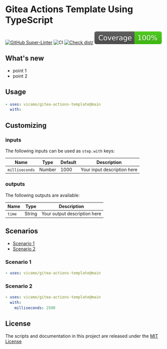 # Gitea Actions Template Using TypeScript

[![GitHub Super-Linter](https://gitea.com/vicamo/gitea-actions-template/actions/workflows/linter.yml)](https://github.com/super-linter/super-linter)
![CI](https://gitea.com/vicamo/gitea-actions-template/actions/workflows/ci.yml)
[![Check dist/](https://gitea.com/vicamo/gitea-actions-template/actions/workflows/check-dist.yml)](https://gitea.com/vicamo/gitea-actions-template/actions/workflows/check-dist.yml)
[![Coverage](./badges/coverage.svg)](./badges/coverage.svg)

## What's new

- point 1
- point 2

## Usage

<!-- start usage -->

```yaml
- uses: vicamo/gitea-actions-template@main
  with:
```

<!-- end usage -->

## Customizing

### inputs

The following inputs can be used as `step.with` keys:

| Name           | Type   | Default | Description                 |
| -------------- | ------ | ------- | --------------------------- |
| `milliseconds` | Number | 1000    | Your input description here |

### outputs

The following outputs are available:

| Name   | Type   | Description                  |
| ------ | ------ | ---------------------------- |
| `time` | String | Your output description here |

## Scenarios

- [Scenario 1](#scenario-1)
- [Scenario 2](#scenario-2)

### Scenario 1

```yaml
- uses: vicamo/gitea-actions-template@main
```

### Scenario 2

```yaml
- uses: vicamo/gitea-actions-template@main
  with:
    milliseconds: 2500
```

## License

The scripts and documentation in this project are released under the
[MIT License](LICENSE)
